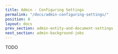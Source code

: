 ```yaml
---
title: Admin - Configuring Settings
permalink: "/docs/admin-configuring-settings/"
position: 8
layout: docs
prev_section: admin-entity-and-document-settings
next_section: admin-background-jobs
---
```


TODO
